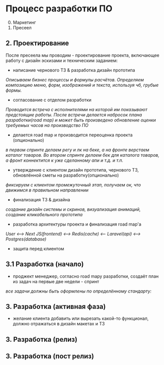 # Процесс разработки ПО

0. Маркетинг
1. Пресеел
## 2. Проектирование
После пресеела мы проводим - проектирование проекта, включающее работу с дизайн эскизами и техническим заданием:
- написание чернового ТЗ & разработка дизайн прототипа

*Описываем бизнес процессы и формулы расчётов. Определяем композицию меню, форм, изображений и текста, используя чб, грубые формы.*

- согласование с отделом разработки
   
*Проводится встреча с исполнителями на которой им показывают предстоящие работы. После встречи делается набросок плана разработки(road map) и может быть произведено обновление оценки требуемых часов на производство ПО*

- делается road map и производится переоценка проекта (опционально)

*в первом спринте делаем регу и лк на беке, а на фронте верстаем каталог товаров. Во втором спринте делаем бек для каталога товаров, а фронт коннектится к уже сделанному апи и т.д. и т.п.*
 
- утверждение с клиентом дизайн прототипа, чернового ТЗ, обновлённой сметы на разработку(опционально)

*фиксируем с клиентом промежуточный этап, получаем ок, что движимся в правильном направлении*

- финализация ТЗ & дизайна
  
*создание дизайн системы и скринов, визуализация анимаций, создание кликабельного прототипа*

- разработка архитектуры проекта и финализация road map'а

*User <--> Next JS(frontend) <--> Redis(cache) <-- Laravel(api) <--> Postgres(database)*  

- защита перед клиентом

## 3.1 Разработка (начало)
- проджект менеджер, согласно road mapy разработки, создаёт план из задач на первые две недели - спринт

*все задачи должны быть оформлены по определённому стандарту:*



## 3. Разработка (активная фаза)
- желание клиента добавить или вырезать какой-то функционал, должно отражаться в дизайн макетах и ТЗ
## 3. Разработка (релиз)
## 3. Разработка (пост релиз)
